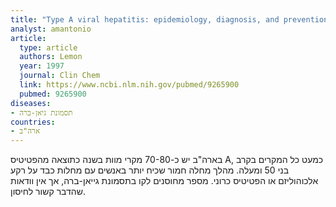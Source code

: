 ```yaml
---
title: "Type A viral hepatitis: epidemiology, diagnosis, and prevention"
analyst: amantonio
article:
  type: article
  authors: Lemon
  year: 1997
  journal: Clin Chem
  link: https://www.ncbi.nlm.nih.gov/pubmed/9265900
  pubmed: 9265900
diseases:
- תסמונת גיאן-ברה
countries:
- ארה"ב
---
```


בארה"ב יש כ-70-80 מקרי מוות בשנה כתוצאה מהפטיטיס A, כמעט כל המקרים בקרב בני 50 ומעלה. מהלך מחלה חמור שכיח יותר באנשים עם מחלות כבד על רקע אלכוהוליזם או הפטיטיס כרוני.
מספר מחוסנים לקו בתסמונת גייאן-ברה, אך אין וודאות שהדבר קשור לחיסון.

